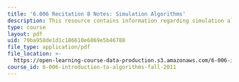 ```yaml
---
title: '6.006 Recitation 8 Notes: Simulation Algorithms'
description: This resource contains information regarding simulation algorithms.
type: course
layout: pdf
uid: 79ba958de1d1c186610e6869e5b46788
file_type: application/pdf
file_location: >-
  https://open-learning-course-data-production.s3.amazonaws.com/6-006-introduction-to-algorithms-fall-2011/79ba958de1d1c186610e6869e5b46788_MIT6_006F11_rec08.pdf
course_id: 6-006-introduction-to-algorithms-fall-2011
---
```

